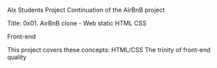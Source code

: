 Alx Students Project
Continuation of the AirBnB project

Title: 0x01. AirBnB clone - Web static
HTML
CSS

Front-end

This project covers these concepts:
HTML/CSS
The trinity of front-end quality
